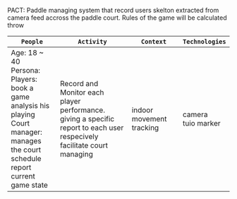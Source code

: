 PACT:
  Paddle managing system that record users skelton extracted from camera feed accross
the paddle court. Rules of the game will be calculated throw 


`People` | `Activity` | `Context` | `Technologies`
--- | --- | --- | ---
Age: 18 ~ 40 <br />Persona:<br /> Players:<br />book a game<br />analysis his playing<br />Court manager:<br />manages the court schedule<br />report current game state| Record and Monitor each player performance.<br />giving a specific report to each user respecively<br />facilitate court managing| indoor movement tracking<br /> | camera<br> tuio marker
